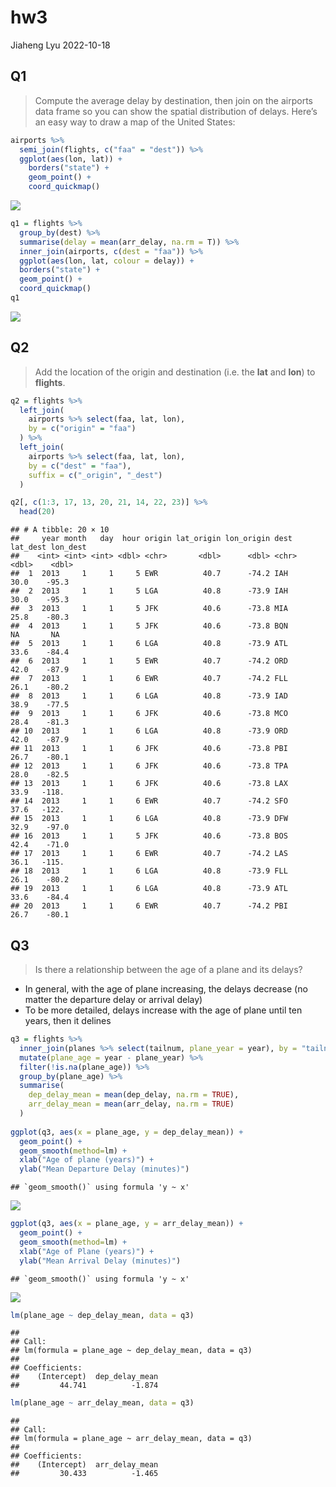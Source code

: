 hw3
================
Jiaheng Lyu
2022-10-18

## Q1

> Compute the average delay by destination, then join on the airports
> data frame so you can show the spatial distribution of delays. Here’s
> an easy way to draw a map of the United States:

``` r
airports %>%
  semi_join(flights, c("faa" = "dest")) %>%
  ggplot(aes(lon, lat)) +
    borders("state") +
    geom_point() +
    coord_quickmap()
```

![](hw3_files/figure-gfm/unnamed-chunk-1-1.png)<!-- -->

``` r
q1 = flights %>%
  group_by(dest) %>%
  summarise(delay = mean(arr_delay, na.rm = T)) %>%
  inner_join(airports, c(dest = "faa")) %>%
  ggplot(aes(lon, lat, colour = delay)) +
  borders("state") +
  geom_point() +
  coord_quickmap()
q1
```

![](hw3_files/figure-gfm/unnamed-chunk-2-1.png)<!-- -->

## Q2

> Add the location of the origin and destination (i.e. the **lat** and
> **lon**) to **flights**.

``` r
q2 = flights %>%
  left_join(
    airports %>% select(faa, lat, lon),
    by = c("origin" = "faa")
  ) %>%
  left_join(
    airports %>% select(faa, lat, lon),
    by = c("dest" = "faa"),
    suffix = c("_origin", "_dest")
  )

q2[, c(1:3, 17, 13, 20, 21, 14, 22, 23)] %>%
  head(20)
```

    ## # A tibble: 20 × 10
    ##     year month   day  hour origin lat_origin lon_origin dest  lat_dest lon_dest
    ##    <int> <int> <int> <dbl> <chr>       <dbl>      <dbl> <chr>    <dbl>    <dbl>
    ##  1  2013     1     1     5 EWR          40.7      -74.2 IAH       30.0    -95.3
    ##  2  2013     1     1     5 LGA          40.8      -73.9 IAH       30.0    -95.3
    ##  3  2013     1     1     5 JFK          40.6      -73.8 MIA       25.8    -80.3
    ##  4  2013     1     1     5 JFK          40.6      -73.8 BQN       NA       NA  
    ##  5  2013     1     1     6 LGA          40.8      -73.9 ATL       33.6    -84.4
    ##  6  2013     1     1     5 EWR          40.7      -74.2 ORD       42.0    -87.9
    ##  7  2013     1     1     6 EWR          40.7      -74.2 FLL       26.1    -80.2
    ##  8  2013     1     1     6 LGA          40.8      -73.9 IAD       38.9    -77.5
    ##  9  2013     1     1     6 JFK          40.6      -73.8 MCO       28.4    -81.3
    ## 10  2013     1     1     6 LGA          40.8      -73.9 ORD       42.0    -87.9
    ## 11  2013     1     1     6 JFK          40.6      -73.8 PBI       26.7    -80.1
    ## 12  2013     1     1     6 JFK          40.6      -73.8 TPA       28.0    -82.5
    ## 13  2013     1     1     6 JFK          40.6      -73.8 LAX       33.9   -118. 
    ## 14  2013     1     1     6 EWR          40.7      -74.2 SFO       37.6   -122. 
    ## 15  2013     1     1     6 LGA          40.8      -73.9 DFW       32.9    -97.0
    ## 16  2013     1     1     5 JFK          40.6      -73.8 BOS       42.4    -71.0
    ## 17  2013     1     1     6 EWR          40.7      -74.2 LAS       36.1   -115. 
    ## 18  2013     1     1     6 LGA          40.8      -73.9 FLL       26.1    -80.2
    ## 19  2013     1     1     6 LGA          40.8      -73.9 ATL       33.6    -84.4
    ## 20  2013     1     1     6 EWR          40.7      -74.2 PBI       26.7    -80.1

## Q3

> Is there a relationship between the age of a plane and its delays?

- In general, with the age of plane increasing, the delays decrease (no
  matter the departure delay or arrival delay)  
- To be more detailed, delays increase with the age of plane until ten
  years, then it delines

``` r
q3 = flights %>%
  inner_join(planes %>% select(tailnum, plane_year = year), by = "tailnum") %>%
  mutate(plane_age = year - plane_year) %>%
  filter(!is.na(plane_age)) %>%
  group_by(plane_age) %>%
  summarise(
    dep_delay_mean = mean(dep_delay, na.rm = TRUE),
    arr_delay_mean = mean(arr_delay, na.rm = TRUE)
  )
  
ggplot(q3, aes(x = plane_age, y = dep_delay_mean)) +
  geom_point() +
  geom_smooth(method=lm) +
  xlab("Age of plane (years)") +
  ylab("Mean Departure Delay (minutes)")
```

    ## `geom_smooth()` using formula 'y ~ x'

![](hw3_files/figure-gfm/unnamed-chunk-4-1.png)<!-- -->

``` r
ggplot(q3, aes(x = plane_age, y = arr_delay_mean)) +
  geom_point() +
  geom_smooth(method=lm) +
  xlab("Age of Plane (years)") +
  ylab("Mean Arrival Delay (minutes)")
```

    ## `geom_smooth()` using formula 'y ~ x'

![](hw3_files/figure-gfm/unnamed-chunk-4-2.png)<!-- -->

``` r
lm(plane_age ~ dep_delay_mean, data = q3)
```

    ## 
    ## Call:
    ## lm(formula = plane_age ~ dep_delay_mean, data = q3)
    ## 
    ## Coefficients:
    ##    (Intercept)  dep_delay_mean  
    ##         44.741          -1.874

``` r
lm(plane_age ~ arr_delay_mean, data = q3)
```

    ## 
    ## Call:
    ## lm(formula = plane_age ~ arr_delay_mean, data = q3)
    ## 
    ## Coefficients:
    ##    (Intercept)  arr_delay_mean  
    ##         30.433          -1.465
